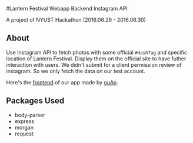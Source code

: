 #Lantern Festival Webapp Backend Instagram API

A project of NYUST Hackathon (2016.06.29 - 2016.06.30)

## About
Use Instagram API to fetch photos with some official ` #HashTag ` and specific location of Lantern Festival. Display them on the official site to have futher interaction with users. We didn't submit for a client permission review of instagram. So we only fetch the data on our test account.

Here's the [frontend](https://github.com/guAnsunyata/yunlin-yuan-festival-ig-app) of our app made by [guAn](https://github.com/guAnsunyata).


## Packages Used
- body-parser
- express
- morgan
- request
